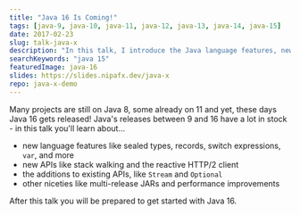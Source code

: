 ```yaml
---
title: "Java 16 Is Coming!"
tags: [java-9, java-10, java-11, java-12, java-13, java-14, java-15]
date: 2017-02-23
slug: talk-java-x
description: "In this talk, I introduce the Java language features, new/updated APIs, and new JVM capabilities that recent Java releases brought to the ecosystem"
searchKeywords: "java 15"
featuredImage: java-16
slides: https://slides.nipafx.dev/java-x
repo: java-x-demo
---
```


Many projects are still on Java 8, some already on 11 and yet, these days Java 16 gets released!
Java's releases between 9 and 16 have a lot in stock - in this talk you'll learn about...

* new language features like sealed types, records, switch expressions, `var`, and more
* new APIs like stack walking and the reactive HTTP/2 client
* the additions to existing APIs, like `Stream` and `Optional`
* other niceties like multi-release JARs and performance improvements

After this talk you will be prepared to get started with Java 16.
